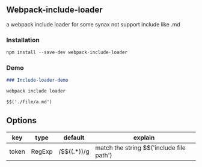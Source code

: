 ## Webpack-include-loader

a webpack include loader for some synax not support include like .md

### Installation

```js
npm install --save-dev webpack-include-loader
```

### Demo

```markdown
### Include-loader-demo

webpack include loader

$$('./file/a.md')
```



## Options

| key   | type   | default         | explain                                  |
| ----- | ------ | --------------- | ---------------------------------------- |
| token | RegExp | /\$\$\((.*)\)/g | match the string $$('include file path') |

